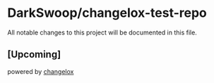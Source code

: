 # DarkSwoop/changelox-test-repo

All notable changes to this project will be documented in this file.

## [Upcoming]





powered by [changelox](https://changelox.com)

